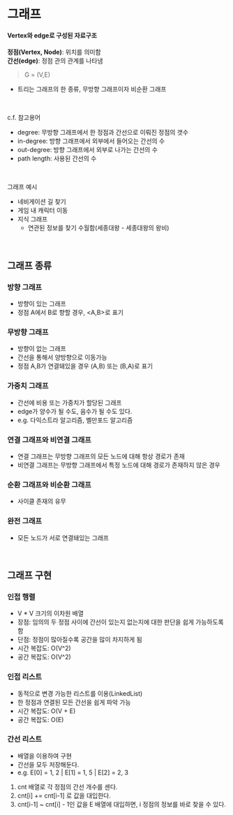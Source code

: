 # 그래프

#### Vertex와 edge로 구성된 자료구조

**정점(Vertex, Node)**: 위치를 의미함 <br>
**간선(edge)**: 정점 관의 관계를 나타냄 <br>

> G = (V,E)

- 트리는 그래프의 한 종류, 무방향 그래프이자 비순환 그래프
<br>

c.f. 참고용어
+ degree: 무방향 그래프에서 한 정점과 간선으로 이뤄진 정점의 갯수
+ in-degree: 방향 그래프에서 외부에서 들어오는 간선의 수
+ out-degree: 방향 그래프에서 외부로 나가는 간선의 수
+ path length: 사용된 간선의 수

<br>

그래프 예시
- 네비게이션 길 찾기
- 게임 내 캐릭터 이동
- 지식 그래프
  - 연관된 정보를 찾기 수월함(세종대왕 - 세종대왕의 왕비)

<br>

## 그래프 종류

### 방향 그래프

- 방향이 있는 그래프
- 정점 A에서 B로 향할 경우, <A,B>로 표기

### 무방향 그래프

- 방향이 없는 그래프
- 간선을 통해서 양방향으로 이동가능
- 정점 A,B가 연결돼있을 경우 (A,B) 또는 (B,A)로 표기

### 가중치 그래프

- 간선에 비용 또는 가중치가 할당된 그래프
- edge가 양수가 될 수도, 음수가 될 수도 있다.
- e.g. 다익스트라 알고리즘, 벨만포드 알고리즘

### 연결 그래프와 비연결 그래프

- 연결 그래프는 무방향 그래프의 모든 노드에 대해 항상 경로가 존재
- 비연결 그래프는 무방향 그래프에서 특정 노드에 대해 경로가 존재하지 않은 경우

### 순환 그래프와 비순환 그래프

- 사이클 존재의 유무

### 완전 그래프

- 모든 노드가 서로 연결돼있는 그래프

<br>

## 그래프 구현

### 인접 행렬

- V * V 크기의 이차원 배열
- 장점: 임의의 두 정점 사이에 간선이 있는지 없는지에 대한 판단을 쉽게 가능하도록 함
- 단점: 정점이 많아질수록 공간을 많이 차지하게 됨
- 시간 복잡도: O(V^2)
- 공간 복잡도: O(V^2)

### 인접 리스트

- 동적으로 변경 가능한 리스트를 이용(LinkedList)
- 한 정점과 연결된 모든 간선을 쉽게 파악 가능
- 시간 복잡도: O(V + E)
- 공간 복잡도: O(E)

### 간선 리스트

- 배열을 이용하여 구현
- 간선을 모두 저장해둔다.
- e.g. E[0] = 1, 2 | E[1] = 1, 5 | E[2] = 2, 3
1. cnt 배열로 각 정점의 간선 개수를 센다.
2. cnt[i] += cnt[i-1] 로 값을 대입한다.
3. cnt[i-1] ~ cnt[i] - 1인 값을 E 배열에 대입하면, i 정점의 정보를 바로 찾을 수 있다.